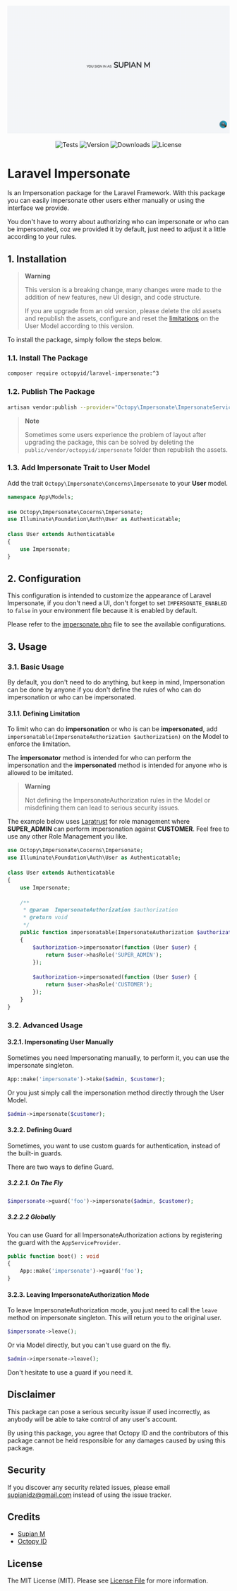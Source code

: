 <p align="center">
    <img src="demo.gif" alt="Demo">
</p>

<p align="center">
    <img src="https://img.shields.io/github/actions/workflow/status/OctopyID/LaraPersonate/tests.yml?branch=main&style=for-the-badge" alt="Tests">
    <img src="https://img.shields.io/packagist/v/octopyid/laravel-impersonate.svg?style=for-the-badge" alt="Version">
    <img src="https://img.shields.io/packagist/dt/octopyid/laravel-impersonate.svg?style=for-the-badge&color=F28D1A" alt="Downloads">
    <img src="https://img.shields.io/packagist/l/octopyid/laravel-impersonate.svg?style=for-the-badge" alt="License">
</p>

# Laravel Impersonate

Is an Impersonation package for the Laravel Framework. With this package you can easily impersonate other users either manually or using the interface we provide.

You don't have to worry about authorizing who can impersonate or who can be impersonated, coz we provided it by default, just need to adjust it a little according to your
rules.

## 1. Installation

> **Warning**
>
> This version is a breaking change, many changes were made to the addition of new features, new UI design, and code structure.
>
> If you are upgrade from an old version, please delete the old assets and republish the assets, configure and reset the [limitations](#311-defining-limitation) on the User Model
> according to this version.

To install the package, simply follow the steps below.

### 1.1. Install The Package

```bash
composer require octopyid/laravel-impersonate:^3
```

### 1.2. Publish The Package

```bash
artisan vendor:publish --provider="Octopy\Impersonate\ImpersonateServiceProvider"
```

> **Note**
>
> Sometimes some users experience the problem of layout after upgrading the package, this can be solved by deleting the `public/vendor/octopyid/impersonate` folder then republish
> the assets.

### 1.3. Add Impersonate Trait to  User Model

Add the trait `Octopy\Impersonate\Concerns\Impersonate` to your **User** model.

```php
namespace App\Models;

use Octopy\Impersonate\Cocerns\Impersonate;
use Illuminate\Foundation\Auth\User as Authenticatable;

class User extends Authenticatable
{
    use Impersonate;
}
```

## 2. Configuration

This configuration is intended to customize the appearance of Laravel Impersonate, if you don't need a UI, don't forget to set `IMPERSONATE_ENABLED` to `false` in your environment
file because it is enabled by default.

Please refer to the [impersonate.php](config/impersonate.php) file to see the available configurations.

## 3. Usage

### 3.1. Basic Usage

By default, you don't need to do anything, but keep in mind, Impersonation can be done by anyone if you don't define the rules of who can do impersonation or who can be
impersonated.

#### 3.1.1. Defining Limitation

To limit who can do **impersonation** or who is can be **impersonated**, add
`impersonatable(ImpersonateAuthorization $authorization)` on the Model to enforce the limitation.

The **impersonator** method is intended for who can perform the impersonation and the **impersonated** method is intended for anyone who is allowed to be imitated.

> **Warning**
>
> Not defining the ImpersonateAuthorization rules in the Model or misdefining them can lead to serious security issues.

The example below uses [Laratrust](https://github.com/santigarcor/laratrust/) for role management where **SUPER_ADMIN** can perform impersonation against **CUSTOMER**. Feel
free to use any other Role Management you like.

```php
use Octopy\Impersonate\Cocerns\Impersonate;
use Illuminate\Foundation\Auth\User as Authenticatable;

class User extends Authenticatable
{
    use Impersonate;
    
    /**
     * @param  ImpersonateAuthorization $authorization
     * @return void
     */
    public function impersonatable(ImpersonateAuthorization $authorization) : void
    {
        $authorization->impersonator(function (User $user) {
            return $user->hasRole('SUPER_ADMIN');
        });

        $authorization->impersonated(function (User $user) {
            return $user->hasRole('CUSTOMER');
        });
    }
}
```

### 3.2. Advanced Usage

#### 3.2.1. Impersonating User Manually

Sometimes you need Impersonating manually, to perform it, you can use the impersonate singleton.

```php
App::make('impersonate')->take($admin, $customer);
```

Or you just simply call the impersonation method directly through the User Model.

```php
$admin->impersonate($customer);
```

#### 3.2.2. Defining Guard

Sometimes, you want to use custom guards for authentication, instead of the built-in guards.

There are two ways to define Guard.

##### 3.2.2.1. On The Fly

```php
$impersonate->guard('foo')->impersonate($admin, $customer);
```

##### 3.2.2.2 Globally

You can use Guard for all ImpersonateAuthorization actions by registering the guard with the `AppServiceProvider`.

```php
public function boot() : void 
{
    App::make('impersonate')->guard('foo');
}
```

#### 3.2.3. Leaving ImpersonateAuthorization Mode

To leave ImpersonateAuthorization mode, you just need to call the `leave` method on impersonate singleton. This will return you to the original user.

```php
$impersonate->leave();
```

Or via Model directly, but you can't use guard on the fly.

```php
$admin->impersonate->leave();
```

Don't hesitate to use a guard if you need it.

## Disclaimer

This package can pose a serious security issue if used incorrectly, as anybody will be able to take control of any user's account.

By using this package, you agree that Octopy ID and the contributors of this package cannot be held responsible for any damages caused by using this package.

## Security

If you discover any security related issues, please email [supianidz@gmail.com](mailto:supianidz@gmail.com) instead of using the issue
tracker.

## Credits

- [Supian M](https://github.com/SupianIDz)
- [Octopy ID](https://github.com/OctopyID)

## License

The MIT License (MIT). Please see [License File](LICENSE) for more information.
